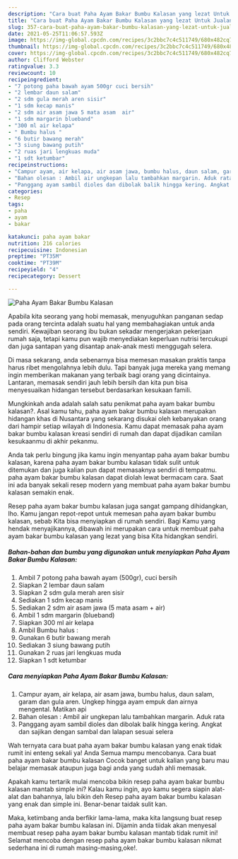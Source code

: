 ```yaml
---
description: "Cara buat Paha Ayam Bakar Bumbu Kalasan yang lezat Untuk Jualan"
title: "Cara buat Paha Ayam Bakar Bumbu Kalasan yang lezat Untuk Jualan"
slug: 357-cara-buat-paha-ayam-bakar-bumbu-kalasan-yang-lezat-untuk-jualan
date: 2021-05-25T11:06:57.593Z
image: https://img-global.cpcdn.com/recipes/3c2bbc7c4c511749/680x482cq70/paha-ayam-bakar-bumbu-kalasan-foto-resep-utama.jpg
thumbnail: https://img-global.cpcdn.com/recipes/3c2bbc7c4c511749/680x482cq70/paha-ayam-bakar-bumbu-kalasan-foto-resep-utama.jpg
cover: https://img-global.cpcdn.com/recipes/3c2bbc7c4c511749/680x482cq70/paha-ayam-bakar-bumbu-kalasan-foto-resep-utama.jpg
author: Clifford Webster
ratingvalue: 3.3
reviewcount: 10
recipeingredient:
- "7 potong paha bawah ayam 500gr cuci bersih"
- "2 lembar daun salam"
- "2 sdm gula merah aren sisir"
- "1 sdm kecap manis"
- "2 sdm air asam jawa 5 mata asam  air"
- "1 sdm margarin blueband"
- "300 ml air kelapa"
- " Bumbu halus "
- "6 butir bawang merah"
- "3 siung bawang putih"
- "2 ruas jari lengkuas muda"
- "1 sdt ketumbar"
recipeinstructions:
- "Campur ayam, air kelapa, air asam jawa, bumbu halus, daun salam, garam dan gula aren. Ungkep hingga ayam empuk dan airnya mengental. Matikan api"
- "Bahan olesan : Ambil air ungkepan lalu tambahkan margarin. Aduk rata"
- "Panggang ayam sambil dioles dan dibolak balik hingga kering. Angkat dan sajikan dengan sambal dan lalapan sesuai selera"
categories:
- Resep
tags:
- paha
- ayam
- bakar

katakunci: paha ayam bakar 
nutrition: 216 calories
recipecuisine: Indonesian
preptime: "PT35M"
cooktime: "PT39M"
recipeyield: "4"
recipecategory: Dessert

---
```



![Paha Ayam Bakar Bumbu Kalasan](https://img-global.cpcdn.com/recipes/3c2bbc7c4c511749/680x482cq70/paha-ayam-bakar-bumbu-kalasan-foto-resep-utama.jpg)

Apabila kita seorang yang hobi memasak, menyuguhkan panganan sedap pada orang tercinta adalah suatu hal yang membahagiakan untuk anda sendiri. Kewajiban seorang ibu bukan sekadar mengerjakan pekerjaan rumah saja, tetapi kamu pun wajib menyediakan keperluan nutrisi tercukupi dan juga santapan yang disantap anak-anak mesti menggugah selera.

Di masa  sekarang, anda sebenarnya bisa memesan masakan praktis tanpa harus ribet mengolahnya lebih dulu. Tapi banyak juga mereka yang memang ingin memberikan makanan yang terbaik bagi orang yang dicintainya. Lantaran, memasak sendiri jauh lebih bersih dan kita pun bisa menyesuaikan hidangan tersebut berdasarkan kesukaan famili. 



Mungkinkah anda adalah salah satu penikmat paha ayam bakar bumbu kalasan?. Asal kamu tahu, paha ayam bakar bumbu kalasan merupakan hidangan khas di Nusantara yang sekarang disukai oleh kebanyakan orang dari hampir setiap wilayah di Indonesia. Kamu dapat memasak paha ayam bakar bumbu kalasan kreasi sendiri di rumah dan dapat dijadikan camilan kesukaanmu di akhir pekanmu.

Anda tak perlu bingung jika kamu ingin menyantap paha ayam bakar bumbu kalasan, karena paha ayam bakar bumbu kalasan tidak sulit untuk ditemukan dan juga kalian pun dapat memasaknya sendiri di tempatmu. paha ayam bakar bumbu kalasan dapat diolah lewat bermacam cara. Saat ini ada banyak sekali resep modern yang membuat paha ayam bakar bumbu kalasan semakin enak.

Resep paha ayam bakar bumbu kalasan juga sangat gampang dihidangkan, lho. Kamu jangan repot-repot untuk memesan paha ayam bakar bumbu kalasan, sebab Kita bisa menyiapkan di rumah sendiri. Bagi Kamu yang hendak menyajikannya, dibawah ini merupakan cara untuk membuat paha ayam bakar bumbu kalasan yang lezat yang bisa Kita hidangkan sendiri.

<!--inarticleads1-->

##### Bahan-bahan dan bumbu yang digunakan untuk menyiapkan Paha Ayam Bakar Bumbu Kalasan:

1. Ambil 7 potong paha bawah ayam (500gr), cuci bersih
1. Siapkan 2 lembar daun salam
1. Siapkan 2 sdm gula merah aren sisir
1. Sediakan 1 sdm kecap manis
1. Sediakan 2 sdm air asam jawa (5 mata asam + air)
1. Ambil 1 sdm margarin (blueband)
1. Siapkan 300 ml air kelapa
1. Ambil  Bumbu halus :
1. Gunakan 6 butir bawang merah
1. Sediakan 3 siung bawang putih
1. Gunakan 2 ruas jari lengkuas muda
1. Siapkan 1 sdt ketumbar




<!--inarticleads2-->

##### Cara menyiapkan Paha Ayam Bakar Bumbu Kalasan:

1. Campur ayam, air kelapa, air asam jawa, bumbu halus, daun salam, garam dan gula aren. Ungkep hingga ayam empuk dan airnya mengental. Matikan api
1. Bahan olesan : Ambil air ungkepan lalu tambahkan margarin. Aduk rata
1. Panggang ayam sambil dioles dan dibolak balik hingga kering. Angkat dan sajikan dengan sambal dan lalapan sesuai selera




Wah ternyata cara buat paha ayam bakar bumbu kalasan yang enak tidak rumit ini enteng sekali ya! Anda Semua mampu mencobanya. Cara buat paha ayam bakar bumbu kalasan Cocok banget untuk kalian yang baru mau belajar memasak ataupun juga bagi anda yang sudah ahli memasak.

Apakah kamu tertarik mulai mencoba bikin resep paha ayam bakar bumbu kalasan mantab simple ini? Kalau kamu ingin, ayo kamu segera siapin alat-alat dan bahannya, lalu bikin deh Resep paha ayam bakar bumbu kalasan yang enak dan simple ini. Benar-benar taidak sulit kan. 

Maka, ketimbang anda berfikir lama-lama, maka kita langsung buat resep paha ayam bakar bumbu kalasan ini. Dijamin anda tiidak akan menyesal membuat resep paha ayam bakar bumbu kalasan mantab tidak rumit ini! Selamat mencoba dengan resep paha ayam bakar bumbu kalasan nikmat sederhana ini di rumah masing-masing,oke!.

